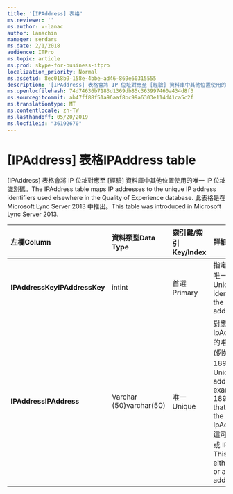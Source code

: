 ```yaml
---
title: '[IPAddress] 表格'
ms.reviewer: ''
ms.author: v-lanac
author: lanachin
manager: serdars
ms.date: 2/1/2018
audience: ITPro
ms.topic: article
ms.prod: skype-for-business-itpro
localization_priority: Normal
ms.assetid: 8ec018b9-158e-4bbe-ad46-869e60315555
description: '[IPAddress] 表格會將 IP 位址對應至 [經驗] 資料庫中其他位置使用的唯一 IP 位址識別碼。 此表格是在 Microsoft Lync Server 2013 中推出。'
ms.openlocfilehash: 74d74636b7183d1369db85c363997460a434d8f3
ms.sourcegitcommit: ab47ff88f51a96aaf8bc99a6303e114d41ca5c2f
ms.translationtype: MT
ms.contentlocale: zh-TW
ms.lasthandoff: 05/20/2019
ms.locfileid: "36192670"
---
```

# <a name="ipaddress-table"></a><span data-ttu-id="460f7-104">[IPAddress] 表格</span><span class="sxs-lookup"><span data-stu-id="460f7-104">IPAddress table</span></span>
 
<span data-ttu-id="460f7-105">[IPAddress] 表格會將 IP 位址對應至 [經驗] 資料庫中其他位置使用的唯一 IP 位址識別碼。</span><span class="sxs-lookup"><span data-stu-id="460f7-105">The IPAddress table maps IP addresses to the unique IP address identifiers used elsewhere in the Quality of Experience database.</span></span> <span data-ttu-id="460f7-106">此表格是在 Microsoft Lync Server 2013 中推出。</span><span class="sxs-lookup"><span data-stu-id="460f7-106">This table was introduced in Microsoft Lync Server 2013.</span></span>
  
|<span data-ttu-id="460f7-107">**左欄**</span><span class="sxs-lookup"><span data-stu-id="460f7-107">**Column**</span></span>|<span data-ttu-id="460f7-108">**資料類型**</span><span class="sxs-lookup"><span data-stu-id="460f7-108">**Data Type**</span></span>|<span data-ttu-id="460f7-109">**索引鍵/索引**</span><span class="sxs-lookup"><span data-stu-id="460f7-109">**Key/Index**</span></span>|<span data-ttu-id="460f7-110">**詳細資料**</span><span class="sxs-lookup"><span data-stu-id="460f7-110">**Details**</span></span>|
|:-----|:-----|:-----|:-----|
|<span data-ttu-id="460f7-111">**IPAddressKey**</span><span class="sxs-lookup"><span data-stu-id="460f7-111">**IPAddressKey**</span></span> <br/> |<span data-ttu-id="460f7-112">int</span><span class="sxs-lookup"><span data-stu-id="460f7-112">int</span></span>  <br/> |<span data-ttu-id="460f7-113">首選</span><span class="sxs-lookup"><span data-stu-id="460f7-113">Primary</span></span>  <br/> |<span data-ttu-id="460f7-114">指定 IP 位址的唯一識別碼。</span><span class="sxs-lookup"><span data-stu-id="460f7-114">Unique identifier for the specified IP address.</span></span>  <br/> |
|<span data-ttu-id="460f7-115">**IPAddress**</span><span class="sxs-lookup"><span data-stu-id="460f7-115">**IPAddress**</span></span> <br/> |<span data-ttu-id="460f7-116">Varchar (50)</span><span class="sxs-lookup"><span data-stu-id="460f7-116">varchar(50)</span></span>  <br/> |<span data-ttu-id="460f7-117">唯一</span><span class="sxs-lookup"><span data-stu-id="460f7-117">Unique</span></span>  <br/> |<span data-ttu-id="460f7-118">對應至 IpAddressKey 的唯一 IP 位址 (例如, 189.168.1.1)。</span><span class="sxs-lookup"><span data-stu-id="460f7-118">Unique IP address (for example, 189.168.1.1) that maps to the IpAddressKey.</span></span> <span data-ttu-id="460f7-119">這可能是 IPv4 或 IPv6 位址。</span><span class="sxs-lookup"><span data-stu-id="460f7-119">This may be either an IPv4 or an IPv6 address.</span></span>  <br/> |
   

